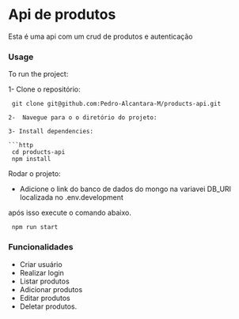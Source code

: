 
# Api de produtos

Esta é uma api com um crud de produtos e autenticação




### Usage

To run the project:

1- Clone o repositório:
```http
 git clone git@github.com:Pedro-Alcantara-M/products-api.git

2-  Navegue para o o diretório do projeto:

3- Install dependencies: 

```http
 cd products-api
 npm install
```

Rodar o projeto:

- Adicione o link do banco de dados do mongo na variavei DB_URI localizada no .env.development 

após isso execute o comando abaixo.

```http
 npm run start
```

### Funcionalidades

- Criar usuário
- Realizar login
- Listar produtos
- Adicionar produtos
- Editar produtos
- Deletar produtos.

